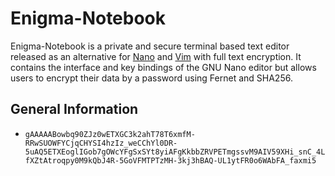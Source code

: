 # Enigma-Notebook
Enigma-Notebook is a private and secure terminal based text editor released as an alternative for [Nano](https://github.com/madnight/nano) and [Vim](https://github.com/vim/vim) with full text encryption. It contains the interface and key bindings of the GNU Nano editor but allows users to encrypt their data by a password using Fernet and SHA256.
## General Information
- ``` gAAAAABowbq90ZJz0wETXGC3k2ahT78T6xmfM-RRwSUOWFYCjqCHYSI4hzIz_weCChYl0DR-5uAQ5ETXEoglIGob7gOWcYFgSxSYt8yiAFgKkbbZRVPETmgssvM9AIV59XHi_snC_4LfXZtAtroqpy0M9kQbJ4R-5GoVFMTPTzMH-3kj3hBAQ-UL1ytFR0o6WAbFA_faxmi5 ```
